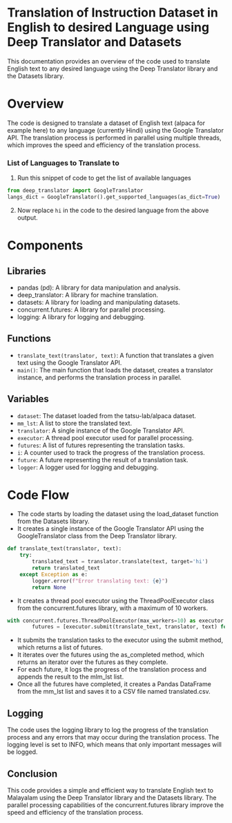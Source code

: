 # Translation of Instruction Dataset in English to desired Language using Deep Translator and Datasets
This documentation provides an overview of the code used to translate English text to any desired language using the Deep Translator library and the Datasets library.

# Overview
The code is designed to translate a dataset of English text (alpaca for example here) to any language (currently Hindi) using the Google Translator API. The translation process is performed in parallel using multiple threads, which improves the speed and efficiency of the translation process.

### List of Languages to Translate to
1) Run this snippet of code to get the list of available languages
```python
from deep_translator import GoogleTranslator
langs_dict = GoogleTranslator().get_supported_languages(as_dict=True)
```
2) Now replace `hi` in the code to the desired language from the above output.

# Components
## Libraries
* pandas (pd): A library for data manipulation and analysis.
* deep_translator: A library for machine translation.
* datasets: A library for loading and manipulating datasets.
* concurrent.futures: A library for parallel processing.
* logging: A library for logging and debugging.
## Functions
* `translate_text(translator, text)`: A function that translates a given text using the Google Translator API.
* `main()`: The main function that loads the dataset, creates a translator instance, and performs the translation process in parallel.
## Variables
* `dataset`: The dataset loaded from the tatsu-lab/alpaca dataset.
* `mm_lst`: A list to store the translated text.
* `translator`: A single instance of the Google Translator API.
* `executor`: A thread pool executor used for parallel processing.
* `futures`: A list of futures representing the translation tasks.
* `i`: A counter used to track the progress of the translation process.
* `future`: A future representing the result of a translation task.
* `logger`: A logger used for logging and debugging.
# Code Flow
- The code starts by loading the dataset using the load_dataset function from the Datasets library.
- It creates a single instance of the Google Translator API using the GoogleTranslator class from the Deep Translator library.
```python
def translate_text(translator, text):
    try:
        translated_text = translator.translate(text, target='hi')
        return translated_text
    except Exception as e:
        logger.error(f"Error translating text: {e}")
        return None
```
- It creates a thread pool executor using the ThreadPoolExecutor class from the concurrent.futures library, with a maximum of 10 workers.
```python
with concurrent.futures.ThreadPoolExecutor(max_workers=10) as executor:
        futures = [executor.submit(translate_text, translator, text) for text in dataset["train"]["text"]]
```
- It submits the translation tasks to the executor using the submit method, which returns a list of futures.
- It iterates over the futures using the as_completed method, which returns an iterator over the futures as they complete.
- For each future, it logs the progress of the translation process and appends the result to the mlm_lst list.
- Once all the futures have completed, it creates a Pandas DataFrame from the mm_lst list and saves it to a CSV file named translated.csv.
## Logging
The code uses the logging library to log the progress of the translation process and any errors that may occur during the translation process. The logging level is set to INFO, which means that only important messages will be logged.

## Conclusion
This code provides a simple and efficient way to translate English text to Malayalam using the Deep Translator library and the Datasets library. The parallel processing capabilities of the concurrent.futures library improve the speed and efficiency of the translation process.
